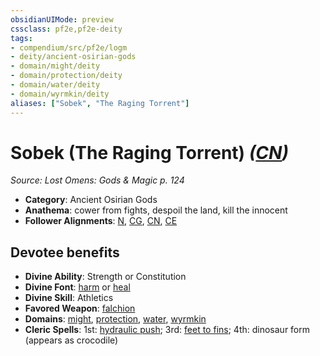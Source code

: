 ```yaml
---
obsidianUIMode: preview
cssclass: pf2e,pf2e-deity
tags:
- compendium/src/pf2e/logm
- deity/ancient-osirian-gods
- domain/might/deity
- domain/protection/deity
- domain/water/deity
- domain/wyrmkin/deity
aliases: ["Sobek", "The Raging Torrent"]
---
```

# Sobek (The Raging Torrent) *([CN](rules/traits/cn-b1.md "Chaotic Neutral Alignment Trait"))*  
*Source: Lost Omens: Gods & Magic p. 124*  

- **Category**: Ancient Osirian Gods
- **Anathema**: cower from fights, despoil the land, kill the innocent
- **Follower Alignments**: [N](rules/traits/n-b1.md "Neutral Alignment Trait"), [CG](rules/traits/cg-b1.md "Chaotic Good Alignment Trait"), [CN](rules/traits/cn-b1.md "Chaotic Neutral Alignment Trait"), [CE](rules/traits/ce-b1.md "Chaotic Evil Alignment Trait")

## Devotee benefits

- **Divine Ability**: Strength or Constitution
- **Divine Font**: [harm](harm.md) or [heal](heal.md)
- **Divine Skill**: Athletics
- **Favored Weapon**: [falchion](falchion.md)
- **Domains**: [might](Reference/Compendium/Setting/domains.md#Might), [protection](Reference/Compendium/Setting/domains.md#Protection), [water](Reference/Compendium/Setting/domains.md#Water), [wyrmkin](Reference/Compendium/Setting/domains.md#Wyrmkin)
- **Cleric Spells**: 1st: [hydraulic push](hydraulic-push.md); 3rd: [feet to fins](feet-to-fins.md); 4th: dinosaur form (appears as crocodile)